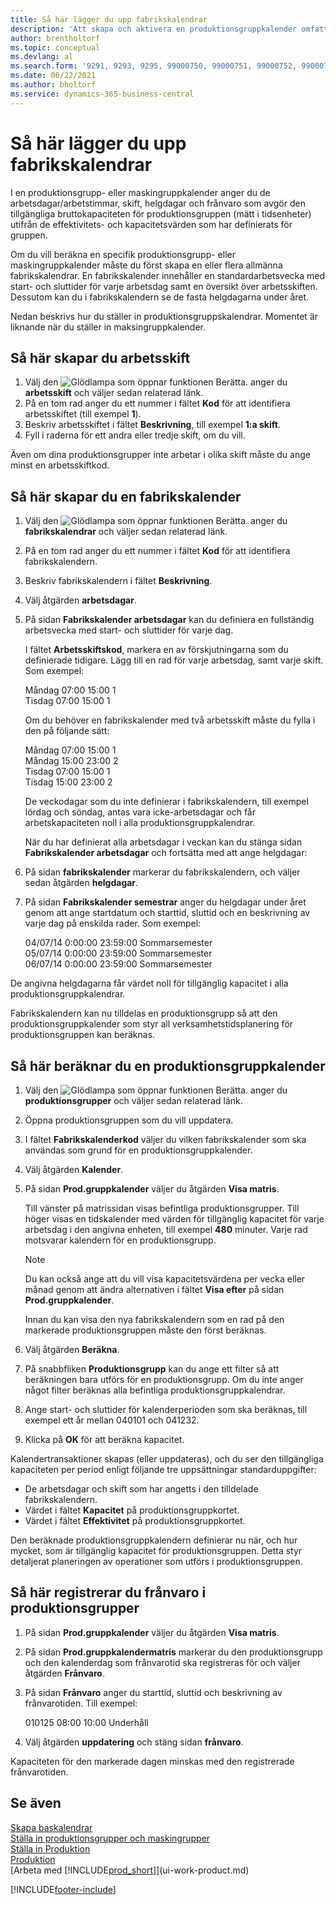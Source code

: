 ```yaml
---
title: Så här lägger du upp fabrikskalendrar
description: 'Att skapa och aktivera en produktionsgruppkalender omfattar flera olika uppgifter, till exempel att ställa in fabrikskalendrar och att skapa arbetsskift.'
author: brentholtorf
ms.topic: conceptual
ms.devlang: al
ms.search.form: '9291, 9293, 9295, 99000750, 99000751, 99000752, 99000753, 99000759, 99000769, 99000770, 99000771, 99000772, 99000920'
ms.date: 06/22/2021
ms.author: bholtorf
ms.service: dynamics-365-business-central
---
```

# <a name="set-up-shop-calendars"></a>Så här lägger du upp fabrikskalendrar

I en produktionsgrupp- eller maskingruppkalender anger du de arbetsdagar/arbetstimmar, skift, helgdagar och frånvaro som avgör den tillgängliga bruttokapaciteten för produktionsgruppen (mätt i tidsenheter) utifrån de effektivitets- och kapacitetsvärden som har definierats för gruppen.

Om du vill beräkna en specifik produktionsgrupp- eller maskingruppkalender måste du först skapa en eller flera allmänna fabrikskalendrar. En fabrikskalender innehåller en standardarbetsvecka med start- och sluttider för varje arbetsdag samt en översikt över arbetsskiften. Dessutom kan du i fabrikskalendern se de fasta helgdagarna under året.  

Nedan beskrivs hur du ställer in produktionsgruppskalendrar. Momentet är liknande när du ställer in maksingruppkalender.  

## <a name="to-create-work-shifts"></a>Så här skapar du arbetsskift
1.  Välj den ![Glödlampa som öppnar funktionen Berätta.](media/ui-search/search_small.png "Berätta för mig vad du vill göra") anger du **arbetsskift** och väljer sedan relaterad länk.  
2.  På en tom rad anger du ett nummer i fältet **Kod** för att identifiera arbetsskiftet (till exempel **1**).  
3.  Beskriv arbetsskiftet i fältet **Beskrivning**, till exempel **1:a skift**.  
4.  Fyll i raderna för ett andra eller tredje skift, om du vill.  

Även om dina produktionsgrupper inte arbetar i olika skift måste du ange minst en arbetsskiftkod.  

## <a name="to-set-up-a-shop-calendar"></a>Så här skapar du en fabrikskalender
1.  Välj den ![Glödlampa som öppnar funktionen Berätta.](media/ui-search/search_small.png "Berätta för mig vad du vill göra") anger du **fabrikskalendrar** och väljer sedan relaterad länk.  
2.  På en tom rad anger du ett nummer i fältet **Kod** för att identifiera fabrikskalendern.  
3.  Beskriv fabrikskalendern i fältet **Beskrivning**.  
4.  Välj åtgärden **arbetsdagar**.
5.  På sidan **Fabrikskalender arbetsdagar** kan du definiera en fullständig arbetsvecka med start- och sluttider för varje dag.  

    I fältet **Arbetsskiftskod**, markera en av förskjutningarna som du definierade tidigare. Lägg till en rad för varje arbetsdag, samt varje skift. Som exempel:  

    Måndag 07:00 15:00 1   
    Tisdag 07:00 15:00 1  

    Om du behöver en fabrikskalender med två arbetsskift måste du fylla i den på följande sätt:  

    Måndag 07:00 15:00 1   
    Måndag 15:00 23:00 2  
    Tisdag 07:00 15:00 1  
    Tisdag 15:00 23:00 2  

    De veckodagar som du inte definierar i fabrikskalendern, till exempel lördag och söndag, antas vara icke-arbetsdagar och får arbetskapaciteten noll i alla produktionsgruppkalendrar.  

    När du har definierat alla arbetsdagar i veckan kan du stänga sidan **Fabrikskalender arbetsdagar** och fortsätta med att ange helgdagar:  

6.  På sidan **fabrikskalender** markerar du fabrikskalendern, och väljer sedan åtgärden **helgdagar**.
7. På sidan **Fabrikskalender semestrar** anger du helgdagar under året genom att ange startdatum och starttid, sluttid och en beskrivning av varje dag på enskilda rader. Som exempel:  

    04/07/14 0:00:00 23:59:00 Sommarsemester  
    05/07/14 0:00:00 23:59:00 Sommarsemester  
    06/07/14 0:00:00 23:59:00 Sommarsemester  

De angivna helgdagarna får värdet noll för tillgänglig kapacitet i alla produktionsgruppkalendrar.  

Fabrikskalendern kan nu tilldelas en produktionsgrupp så att den produktionsgruppkalender som styr all verksamhetstidsplanering för produktionsgruppen kan beräknas.  

## <a name="to-calculate-a-work-center-calendar"></a>Så här beräknar du en produktionsgruppkalender

1.  Välj den ![Glödlampa som öppnar funktionen Berätta.](media/ui-search/search_small.png "Berätta för mig vad du vill göra") anger du **produktionsgrupper** och väljer sedan relaterad länk.
2. Öppna produktionsgruppen som du vill uppdatera.  
3. I fältet **Fabrikskalenderkod** väljer du vilken fabrikskalender som ska användas som grund för en produktionsgruppkalender.  
4. Välj åtgärden **Kalender**.  
5. På sidan **Prod.gruppkalender** väljer du åtgärden **Visa matris**.  

    Till vänster på matrissidan visas befintliga produktionsgrupper. Till höger visas en tidskalender med värden för tillgänglig kapacitet för varje arbetsdag i den angivna enheten, till exempel **480** minuter. Varje rad motsvarar kalendern för en produktionsgrupp.  

    > [!NOTE]  
    >  Du kan också ange att du vill visa kapacitetsvärdena per vecka eller månad genom att ändra alternativen i fältet **Visa efter** på sidan **Prod.gruppkalender**.  

    Innan du kan visa den nya fabrikskalendern som en rad på den markerade produktionsgruppen måste den först beräknas.  

6.  Välj åtgärden **Beräkna**.  
7.  På snabbfliken **Produktionsgrupp** kan du ange ett filter så att beräkningen bara utförs för en produktionsgrupp. Om du inte anger något filter beräknas alla befintliga produktionsgruppkalendrar.  
8.  Ange start- och sluttider för kalenderperioden som ska beräknas, till exempel ett år mellan 040101 och 041232.
9. Klicka på **OK** för att beräkna kapacitet.  

Kalendertransaktioner skapas (eller uppdateras), och du ser den tillgängliga kapaciteten per period enligt följande tre uppsättningar standarduppgifter:  

- De arbetsdagar och skift som har angetts i den tilldelade fabrikskalendern.  
- Värdet i fältet **Kapacitet** på produktionsgruppkortet.  
- Värdet i fältet **Effektivitet** på produktionsgruppkortet.  

Den beräknade produktionsgruppkalendern definierar nu när, och hur mycket, som är tillgänglig kapacitet för produktionsgruppen. Detta styr detaljerat planeringen av operationer som utförs i produktionsgruppen.  

## <a name="to-record-work-center-absence"></a>Så här registrerar du frånvaro i produktionsgrupper
1.  På sidan **Prod.gruppkalender** väljer du åtgärden **Visa matris**.
2. På sidan **Prod.gruppkalendermatris** markerar du den produktionsgrupp och den kalenderdag som frånvarotid ska registreras för och väljer åtgärden **Frånvaro**.  
3.  På sidan **Frånvaro** anger du starttid, sluttid och beskrivning av frånvarotiden. Till exempel:  

    010125 08:00 10:00 Underhåll  

4.  Välj åtgärden **uppdatering** och stäng sidan **frånvaro**.  

Kapaciteten för den markerade dagen minskas med den registrerade frånvarotiden.  

## <a name="see-also"></a>Se även
[Skapa baskalendrar](across-how-to-assign-base-calendars.md)  
[Ställa in produktionsgrupper och maskingrupper](production-how-to-set-up-work-and-machine-centers.md)  
[Ställa in Produktion](production-configure-production-processes.md)  
[Produktion](production-manage-manufacturing.md)  
[Arbeta med [!INCLUDE[prod_short](includes/prod_short.md)]](ui-work-product.md)  


[!INCLUDE[footer-include](includes/footer-banner.md)]
